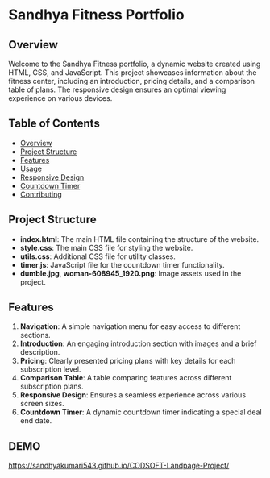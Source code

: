 # Sandhya Fitness Portfolio

## Overview

Welcome to the Sandhya Fitness portfolio, a dynamic website created using HTML, CSS, and JavaScript. This project showcases information about the fitness center, including an introduction, pricing details, and a comparison table of plans. The responsive design ensures an optimal viewing experience on various devices.

## Table of Contents

- [Overview](#overview)
- [Project Structure](#project-structure)
- [Features](#features)
- [Usage](#usage)
- [Responsive Design](#responsive-design)
- [Countdown Timer](#countdown-timer)
- [Contributing](#contributing)


## Project Structure

- **index.html**: The main HTML file containing the structure of the website.
- **style.css**: The main CSS file for styling the website.
- **utils.css**: Additional CSS file for utility classes.
- **timer.js**: JavaScript file for the countdown timer functionality.
- **dumble.jpg**, **woman-608945_1920.png**: Image assets used in the project.

## Features

1. **Navigation**: A simple navigation menu for easy access to different sections.
2. **Introduction**: An engaging introduction section with images and a brief description.
3. **Pricing**: Clearly presented pricing plans with key details for each subscription level.
4. **Comparison Table**: A table comparing features across different subscription plans.
5. **Responsive Design**: Ensures a seamless experience across various screen sizes.
6. **Countdown Timer**: A dynamic countdown timer indicating a special deal end date.

## DEMO
 https://sandhyakumari543.github.io/CODSOFT-Landpage-Project/
